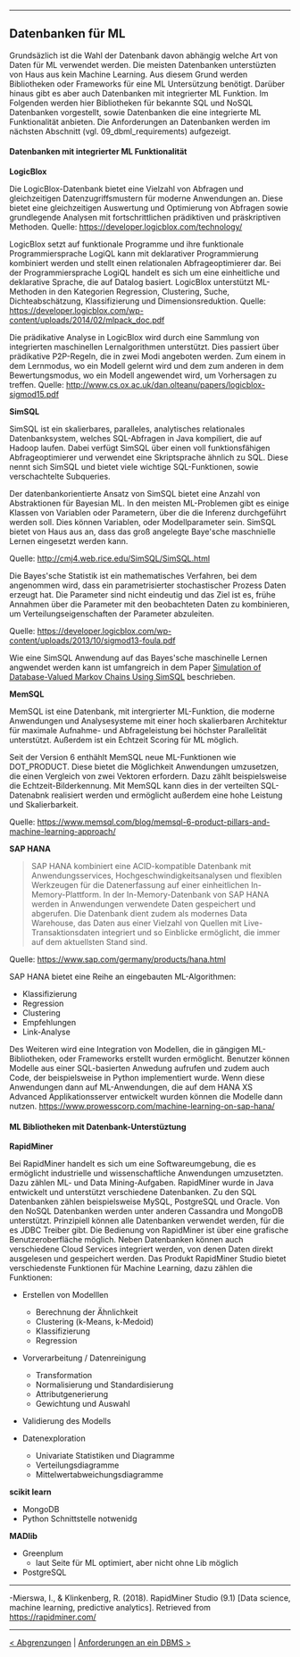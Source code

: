 ***

## Datenbanken für ML


Grundsäzlich ist die Wahl der Datenbank davon abhängig welche Art von Daten für ML verwendet werden. Die meisten Datenbanken unterstüzten von Haus aus kein Machine Learning. Aus diesem Grund werden Bibliotheken oder Frameworks für eine ML Untersützung benötigt. Darüber hinaus gibt es aber auch Datenbanken mit integrierter ML Funktion. Im Folgenden werden hier Bibliotheken für bekannte SQL und NoSQL Datenbanken vorgestellt, sowie Datenbanken die eine integrierte ML Funktionalität anbieten. Die Anforderungen an Datenbanken werden im nächsten Abschnitt (vgl. 09_dbml_requirements) aufgezeigt.


#### Datenbanken mit integrierter ML Funktionalität

**LogicBlox**

Die LogicBlox-Datenbank bietet eine Vielzahl von Abfragen und gleichzeitigen Datenzugriffsmustern für moderne Anwendungen an. Diese bietet eine gleichzeitigen Auswertung und Optimierung von Abfragen sowie grundlegende Analysen mit fortschrittlichen prädiktiven und präskriptiven Methoden.
Quelle: https://developer.logicblox.com/technology/

LogicBlox setzt auf funktionale Programme und ihre funktionale Programmiersprache LogiQL kann mit deklarativer Programmierung kombiniert werden und stellt einen relationalen Abfrageoptimierer dar. Bei der Programmiersprache LogiQL handelt es sich um eine einheitliche und deklarative Sprache, die auf Datalog basiert. LogicBlox unterstützt ML-Methoden in den Kategorien Regression, Clustering, Suche, Dichteabschätzung, Klassifizierung und Dimensionsreduktion.
Quelle: https://developer.logicblox.com/wp-content/uploads/2014/02/mlpack_doc.pdf

Die prädikative Analyse in LogicBlox wird durch eine Sammlung von integrierten maschinellen Lernalgorithmen unterstützt. Dies passiert über prädikative P2P-Regeln, die in zwei Modi angeboten werden. Zum einem in dem Lernmodus, wo ein Modell gelernt wird und dem zum anderen in dem Bewertungsmodus, wo ein Modell angewendet wird, um Vorhersagen zu treffen.
Quelle: http://www.cs.ox.ac.uk/dan.olteanu/papers/logicblox-sigmod15.pdf


**SimSQL**

SimSQL ist ein skalierbares, paralleles, analytisches relationales Datenbanksystem, welches SQL-Abfragen in Java kompiliert, die auf Hadoop laufen.  Dabei verfügt SimSQL über einen voll funktionsfähigen Abfrageoptimierer und verwendet eine Skriptsprache ähnlich zu SQL. Diese nennt sich SimSQL und bietet viele wichtige SQL-Funktionen, sowie verschachtelte Subqueries.

Der datenbankorientierte Ansatz von SimSQL bietet eine Anzahl von Abstraktionen für Bayesian ML. In den meisten ML-Problemen gibt es einige Klassen von Variablen oder Parametern, über die die Inferenz durchgeführt werden soll. Dies können Variablen, oder Modellparameter sein. SimSQL bietet von Haus aus an, dass das groß angelegte Baye'sche maschnielle Lernen eingesetzt werden kann.

Quelle: http://cmj4.web.rice.edu/SimSQL/SimSQL.html

Die Bayes'sche Statistik ist ein mathematisches Verfahren, bei dem angenommen wird, dass ein parametrisierter stochastischer Prozess Daten erzeugt hat. Die Parameter sind nicht eindeutig und das Ziel ist es, frühe Annahmen über die Parameter mit den beobachteten Daten zu kombinieren, um Verteilungseigenschaften der Parameter abzuleiten.

Quelle: https://developer.logicblox.com/wp-content/uploads/2013/10/sigmod13-foula.pdf

Wie eine SimSQL Anwendung auf das Bayes'sche maschinelle Lernen angwendet werden kann ist umfangreich in dem Paper  <a href="https://developer.logicblox.com/wp-content/uploads/2013/10/sigmod13-foula.pdf">Simulation of Database-Valued Markov Chains Using SimSQL</a> beschrieben.


**MemSQL**

MemSQL ist eine Datenbank, mit intergrierter ML-Funktion, die moderne Anwendungen und Analysesysteme mit einer hoch skalierbaren Architektur für maximale Aufnahme- und Abfrageleistung bei höchster Parallelität unterstützt.
Außerdem ist ein Echtzeit Scoring für ML möglich.

Seit der Version 6 enthählt MemSQL neue ML-Funktionen wie DOT_PRODUCT. Diese bietet die Möglichkeit Anwendungen umzusetzen, die einen Vergleich von zwei Vektoren erfordern. Dazu zählt beispielsweise die Echtzeit-Bilderkennung. Mit MemSQL kann dies in der verteilten SQL-Datenabnk realisiert werden und ermöglicht außerdem eine hohe Leistung und Skalierbarkeit.

Quelle: https://www.memsql.com/blog/memsql-6-product-pillars-and-machine-learning-approach/


**SAP HANA**

>SAP HANA kombiniert eine ACID-kompatible Datenbank mit Anwendungsservices, Hochgeschwindigkeitsanalysen und flexiblen Werkzeugen für die Datenerfassung auf einer einheitlichen In-Memory-Plattform. In der In-Memory-Datenbank von SAP HANA werden in Anwendungen verwendete Daten gespeichert und abgerufen. Die Datenbank dient zudem als modernes Data Warehouse, das Daten aus einer Vielzahl von Quellen mit Live-Transaktionsdaten integriert und so Einblicke ermöglicht, die immer auf dem aktuellsten Stand sind.

Quelle: https://www.sap.com/germany/products/hana.html

SAP HANA bietet eine Reihe an eingebauten ML-Algorithmen:
- Klassifizierung
- Regression
- Clustering
- Empfehlungen
- Link-Analyse

Des Weiteren wird eine Integration von Modellen, die in gängigen ML-Bibliotheken, oder Frameworks erstellt wurden ermöglicht. Benutzer können Modelle aus einer SQL-basierten Anwedung aufrufen und zudem auch Code, der beispielsweise in Python implementiert wurde. Wenn diese Anwendungen dann auf ML-Anwendungen, die auf dem HANA XS Advanced Applikationsserver entwickelt wurden können die Modelle dann nutzen.
https://www.prowesscorp.com/machine-learning-on-sap-hana/


#### ML Bibliotheken mit Datenbank-Unterstüztung

**RapidMiner**

Bei RapidMiner handelt es sich um eine Softwareumgebung, die es ermöglicht industrielle und wissenschaftliche Anwendungen umzusetzten. Dazu zählen ML- und Data Mining-Aufgaben. RapidMiner wurde in Java entwickelt und unterstützt verschiedene Datenbanken. Zu den SQL Datenbanken zählen beispielsweise MySQL, PostgreSQL und Oracle. Von den NoSQL Datenbanken werden unter anderen Cassandra und MongoDB unterstützt. Prinzipiell können alle Datenbanken verwendet werden, für die es JDBC Treiber gibt. Die Bedienung von RapidMiner ist über eine grafische Benutzeroberfläche möglich. Neben Datenbanken können auch verschiedene Cloud Services integriert werden, von denen Daten direkt ausgelesen und gespeichert werden. Das Produkt RapidMiner Studio bietet verschiedenste Funktionen für Machine Learning, dazu zählen die Funktionen:

- Erstellen von Modelllen
  - Berechnung der Ähnlichkeit
  - Clustering (k-Means, k-Medoid)
  - Klassifizierung
  - Regression

- Vorverarbeitung / Datenreinigung
  - Transformation
  - Normalisierung und Standardisierung
  - Attributgenerierung
  - Gewichtung und Auswahl

- Validierung des Modells

- Datenexploration
  - Univariate Statistiken und Diagramme
  - Verteilungsdiagramme
  - Mittelwertabweichungsdiagramme

<!--
https://rapidminer.com/products/studio/feature-list
https://docs.rapidminer.com/latest/studio/how-to/

RapidMiner https://docs.rapidminer.com
Cassandra http://cassandra.apache.org
MongoDB https://www.mongodb.com
MySQL https://www.mysql.com
PostgreSQL https://www.postgresql.org
Oracle https://www.oracle.com/database/
-->

**scikit learn**
- MongoDB
- Python Schnittstelle notwenidg

**MADlib**
- Greenplum
  - laut Seite für ML optimiert, aber nicht ohne Lib möglich
- PostgreSQL


<!--
**CYBERTEC**
  - https://www.cybertec-postgresql.com/de/produkte/pgneural_de/
- PostgreSQL

**bigML**
- MySQL
  - https://blog.bigml.com/2013/10/30/data-preparation-for-machine-learning-using-mysql/
-->
---

-Mierswa, I., & Klinkenberg, R. (2018). RapidMiner Studio (9.1) [Data science, machine learning, predictive analytics]. Retrieved from https://rapidminer.com/

<!--

TensorFlow
- https://opensourceforu.com/2017/01/best-open-source-machine-learning-frameworks/

Apache Spark MLlib
- https://opensourceforu.com/2017/01/best-open-source-machine-learning-frameworks/

Flink

SAP HANA
- https://www.prowesscorp.com/machine-learning-on-sap-hana/

Spark
- https://data-science-blog.com/blog/2016/08/03/was-ist-eigentlich-apache-spark/
- https://spark.apache.org/
- https://spark.apache.org/mllib/
- Hadoop HDFS


-->
----

[< Abgrenzungen](07_ml_dds.md)	|	[Anforderungen an ein DBMS >](09_dbml_requirements.md)
